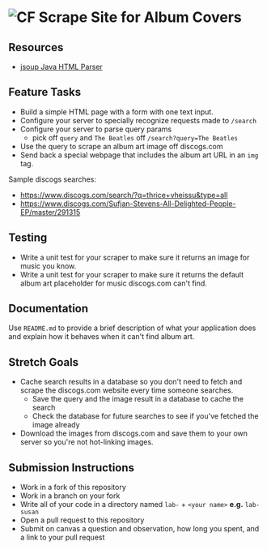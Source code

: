 # ![CF](http://i.imgur.com/7v5ASc8.png) Scrape Site for Album Covers

## Resources
* [jsoup Java HTML Parser](https://jsoup.org/)

## Feature Tasks
* Build a simple HTML page with a form with one text input.
* Configure your server to specially recognize requests made to `/search`
* Configure your server to parse query params
  * pick off `query` and `The Beatles` off `/search?query=The Beatles`
* Use the query to scrape an album art image off discogs.com
* Send back a special webpage that includes the album art URL in an `img` tag.

Sample discogs searches:

* <https://www.discogs.com/search/?q=thrice+vheissu&type=all>
* <https://www.discogs.com/Sufjan-Stevens-All-Delighted-People-EP/master/291315>

## Testing
* Write a unit test for your scraper to make sure it returns an image for
  music you know.
* Write a unit test for your scraper to make sure it returns the default
  album art placeholder for music discogs.com can't find.

## Documentation
Use `README.md` to provide a brief description of what your application does
and explain how it behaves when it can't find album art.

## Stretch Goals
* Cache search results in a database so you don't need to fetch and scrape
  the discogs.com website every time someone searches.
  * Save the query and the image result in a database to cache the search
  * Check the database for future searches to see if you've fetched the image
    already
* Download the images from discogs.com and save them to your own server so
  you're not hot-linking images.

## Submission Instructions
* Work in a fork of this repository
* Work in a branch on your fork
* Write all of your code in a directory named `lab-` + `<your name>` **e.g.** `lab-susan`
* Open a pull request to this repository
* Submit on canvas a question and observation, how long you spent, and a link to
  your pull request
